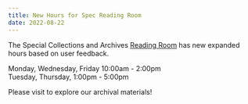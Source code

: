 ```yaml
---
title: New Hours for Spec Reading Room
date: 2022-08-22
---
```


The Special Collections and Archives [Reading Room](https://www.lib.uidaho.edu/special-collections/plan.html) has new expanded hours based on user feedback.

Monday, Wednesday, Friday 10:00am - 2:00pm<br>
Tuesday, Thursday, 1:00pm - 5:00pm

Please visit to explore our archival materials!
